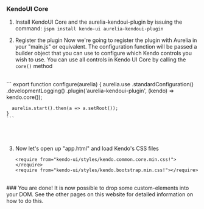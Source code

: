 <br>

### KendoUI Core

1. Install KendoUI Core and the aurelia-kendoui-plugin by issuing the command:
`jspm install kendo-ui aurelia-kendoui-plugin`

2. Register the plugin
Now we're going to register the plugin with Aurelia in your "main.js" or equivalent. The configuration function will be passed a builder object that you can use to configure which Kendo controls you wish to use. You can use all controls in Kendo UI Core by calling the `core()` method
<br>
    ```
    export function configure(aurelia) {
      aurelia.use
        .standardConfiguration()
        .developmentLogging()
        .plugin('aurelia-kendoui-plugin', (kendo) => kendo.core());

      aurelia.start().then(a => a.setRoot());
    }
    ```
<br><br>

3. Now let's open up "app.html" and load Kendo's CSS files

    ```
    <require from="kendo-ui/styles/kendo.common.core.min.css!"></require>
    <require from="kendo-ui/styles/kendo.bootstrap.min.css!"></require>
    ```

<br>
### You are done!
It is now possible to drop some custom-elements into your DOM. See the other pages on this website for detailed information on how to do this.
